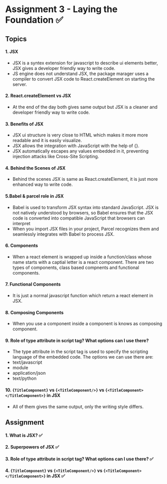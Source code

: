 # Assignment 3 - Laying the Foundation ✅

## Topics

#### 1. JSX
- JSX is a syntex extension for javascript to describe ui elements better, JSX gives a developer friendly way to write code.
- JS engine does not understand JSX, the package marager uses a compiler to convert JSX code to React.createElement on starting the server.

#### 2. React.createElement vs JSX
- At the end of the day both gives same output but JSX is a cleaner and developer friendly way to write code.

#### 3. Benefits of JSX
- JSX ui structure is very close to HTML which makes it more more readable and it is easily visualize.
- JSX allows the integration with JavaScript with the help of {}.
- JSX automatically escapes any values embedded in it, preventing injection attacks like Cross-Site Scripting.

#### 4. Behind the Scenes of JSX
- Behind the scenes JSX is same as React.createElement, it is just more enhanced way to write code.

#### 5.Babel & parcel role in JSX
- Babel is used to transform JSX syntax into standard JavaScript. JSX is not natively understood by browsers, so Babel ensures that the JSX code is converted into compatible JavaScript that browsers can interpret
- When you import JSX files in your project, Parcel recognizes them and seamlessly integrates with Babel to process JSX.

#### 6. Components
- When a react element is wrapped up inside a function/class whose name starts with a captial letter is a react component. There are two types of components, class based compnents and functional components.

#### 7. Functional Components
- It is just a normal javascript function which return a react element in JSX.

#### 8. Composing Components
- When you use a component inside a component is knows as composing component.

#### 9. Role of type attribute in script tag? What options can I use there?
- The type attribute in the script tag is used to specify the scripting language of the embedded code. The options we can use there are:
- text/javascript
- module
- application/json
- text/python


#### 10. `{TitleComponent}` vs `{<TitleComponent/>}` vs `{<TitleComponent></TitleComponent>}` in JSX
- All of them gives the same output, only the writing style differs.

## Assignment

#### 1. What is JSX? ✅
#### 2. Superpowers of JSX ✅
#### 3. Role of type attribute in script tag? What options can I use there? ✅
#### 4. `{TitleComponent}` vs `{<TitleComponent/>}` vs `{<TitleComponent></TitleComponent>}` in JSX ✅